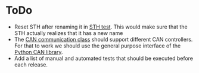 # ToDo

- Reset STH after renaming it in [STH test](../mytoolit/test/sth.py). This would make sure that the STH actually realizes that it has a new name
- The [CAN communication class](../CanFd.py) should support different CAN controllers. For that to work we should use the general purpose interface of the [Python CAN library](https://python-can.readthedocs.io/).
- Add a list of manual and automated tests that should be executed before each release.
